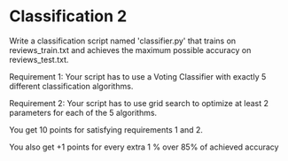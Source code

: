 # Classification 2

Write a classification script named 'classifier.py' that trains on reviews_train.txt and achieves the maximum possible accuracy on reviews_test.txt. <br>

Requirement 1: Your script has to use a Voting Classifier with exactly 5 different classification algorithms. <br>

Requirement 2: Your script has to use grid search to optimize at least 2 parameters for each of the 5 algorithms. <br>

You get 10 points for satisfying requirements 1 and 2. <br>

You also get +1 points for every extra 1 % over 85% of achieved accuracy
